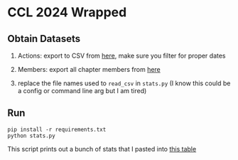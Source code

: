 # CCL 2024 Wrapped

## Obtain Datasets

1. Actions: export to CSV from [here](https://community.citizensclimate.org/actions/home), make sure you filter for proper dates

2. Members: export all chapter members from [here](https://community.citizensclimate.org/tools/chapter-roster)

3. replace the file names used to `read_csv` in `stats.py` (I know this could be a config or command line arg but I am tired)

## Run

```
pip install -r requirements.txt
python stats.py
```

This script prints out a bunch of stats that I pasted into [this table](https://docs.google.com/presentation/d/1FroIfyQMalOm9DtSLQhrEX_VeOkQ-uj8/edit#slide=id.g321010d0b65_0_111)